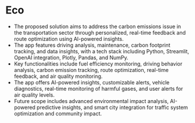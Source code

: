 # Eco
- The proposed solution aims to address the carbon emissions issue in the transportation sector through personalized, real-time feedback and route optimization using AI-powered insights.
- The app features driving analysis, maintenance, carbon footprint tracking, and data insights, with a tech stack including Python, Streamlit, OpenAI integration, Plotly, Pandas, and NumPy.
- Key functionalities include fuel efficiency monitoring, driving behavior analysis, carbon emission tracking, route optimization, real-time feedback, and air quality monitoring.
- The app offers AI-powered insights, customizable alerts, vehicle diagnostics, real-time monitoring of harmful gases, and user alerts for air quality levels.
- Future scope includes advanced environmental impact analysis, AI-powered predictive insights, and smart city integration for traffic system optimization and community impact.

